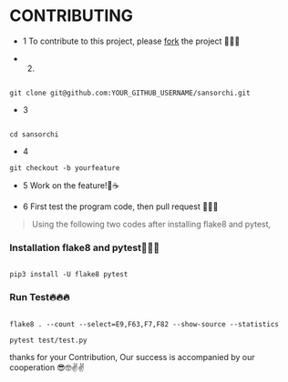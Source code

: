 # CONTRIBUTING

- 1 To contribute to this project, please [fork](https://github.com/KomeilParseh/sansorchi/fork) the project 🍴🍴🍴

- 2.

```shell

git clone git@github.com:YOUR_GITHUB_USERNAME/sansorchi.git

```

- 3

```shell

cd sansorchi

```

- 4 

```shell
git checkout -b yourfeature

```

- 5 Work on the feature!🤠☕

- 6 First test the program code, then pull request 💞✨💞

> Using the following two codes after installing flake8 and pytest,

### Installation flake8 and pytest💫💫💫

```shell

pip3 install -U flake8 pytest

```

### Run Test🔥🔥🔥

```shell

flake8 . --count --select=E9,F63,F7,F82 --show-source --statistics

pytest test/test.py

```

thanks for your Contribution, Our success is accompanied by our cooperation 😎🤓✌️✌️
